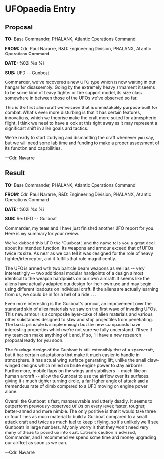 # UFOpaedia Entry

## Proposal

**TO:** Base Commander, PHALANX, Atlantic Operations Command

**FROM:** Cdr. Paul Navarre, R&D: Engineering Division, PHALANX,
Atlantic Operations Command

**DATE:** %02i %s %i

**SUB:** UFO -- Gunboat

Commander, we've recovered a new UFO type which is now waiting in our
hangar for disassembly. Going by the extremely heavy armament it seems
to be some kind of heavy fighter or fire support model, its size class
somewhere in between those of the UFOs we've observed so far.

This is the first alien craft we've seen that is unmistakably
purpose-built for combat. What's even more disturbing is that it has
certain features, innovations, which we theorise make the craft more
suited for atmospheric flight. I think we need to have a look at this
right away as it may represent a significant shift in alien goals and
tactics.

We're ready to start studying and dismantling the craft whenever you
say, but we will need some lab time and funding to make a proper
assessment of its function and capabilities.

--Cdr. Navarre

## Result

**TO:** Base Commander, PHALANX, Atlantic Operations Command

**FROM:** Cdr. Paul Navarre, R&D: Engineering Division, PHALANX,
Atlantic Operations Command

**DATE:** %02i %s %i

**SUB:** Re: UFO -- Gunboat

Commander, my team and I have just finished another UFO report for you.
Here is my summary for your review.

We've dubbed this UFO the 'Gunboat', and the name tells you a great deal
about its intended function. Its weapons and armour exceed that of UFOs
twice its size. As near as we can tell it was designed for the role of
heavy fighter/interceptor, and it fulfills that role magnificently.

The UFO is armed with two particle beam weapons as well as -- very
interestingly -- two additional modular hardpoints of a design almost
identical to the weapon hardpoints on our own aircraft. It seems like
the aliens have actually adapted our design for their own use and may
begin using different loadouts on individual craft. If the aliens are
actually learning from us, we could be in for a hell of a ride . . .

Even more interesting is the Gunboat's armour, an improvement over the
standard skin of alien materials we saw on the first wave of invading
UFOs. This new armour is a composite layer-cake of alien materials and
various other substances designed to slow and stop projectiles from
penetrating. The basic principle is simple enough but the new compounds
have interesting properties which we're not sure we fully understand.
I'll see if my team can make anything of it and, if so, I'll have a new
research proposal ready for you soon.

The fuselage design of the Gunboat is still ostensibly that of a
spacecraft, but it has certain adaptations that make it much easier to
handle in atmosphere. It has actual wing surface generating lift, unlike
the small claw-winged designs which relied on brute engine power to stay
airborne. Furthermore, mobile flaps on the wings and stabilisers -- much
like on human aircraft -- allow the Gunboat to use the airflow over its
surfaces, giving it a much tighter turning circle, a far higher angle of
attack and a tremendous rate of climb compared to a UFO moving on engine
power alone.

Overall the Gunboat is fast, manoeuvrable and utterly deadly. It seems
to outperform previously-observed UFOs on every level; faster, tougher,
better-armed and more nimble. The only positive is that it would take
three or four times as much material to build a Gunboat compared to a
small attack craft and twice as much fuel to keep it flying, so it's
unlikely we'll see Gunboats in large numbers. My only worry is that they
won't need very many of these to pound us into dust. Extreme caution is
advised, Commander, and I recommend we spend some time and money
upgrading our airfleet as soon as we can.

--Cdr. Navarre